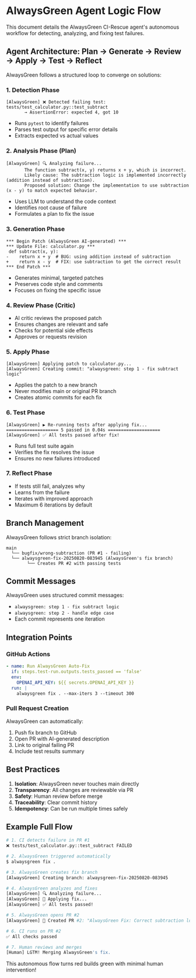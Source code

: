 # AlwaysGreen Agent Logic Flow

This document details the AlwaysGreen CI-Rescue agent's autonomous workflow for detecting, analyzing, and fixing test failures.

## Agent Architecture: Plan → Generate → Review → Apply → Test → Reflect

AlwaysGreen follows a structured loop to converge on solutions:

### 1. **Detection Phase**
```
[AlwaysGreen] ❌ Detected failing test: tests/test_calculator.py::test_subtract
       → AssertionError: expected 4, got 10
```
- Runs `pytest` to identify failures
- Parses test output for specific error details
- Extracts expected vs actual values

### 2. **Analysis Phase (Plan)**
```
[AlwaysGreen] 🔍 Analyzing failure...
       The function subtract(x, y) returns x + y, which is incorrect.
       Likely cause: The subtraction logic is implemented incorrectly (addition instead of subtraction).
       Proposed solution: Change the implementation to use subtraction (x - y) to match expected behavior.
```
- Uses LLM to understand the code context
- Identifies root cause of failure
- Formulates a plan to fix the issue

### 3. **Generation Phase**
```
*** Begin Patch (AlwaysGreen AI-generated) ***
*** Update File: calculator.py ***
 def subtract(x, y):
-    return x + y  # BUG: using addition instead of subtraction
+    return x - y  # FIX: use subtraction to get the correct result
*** End Patch ***
```
- Generates minimal, targeted patches
- Preserves code style and comments
- Focuses on fixing the specific issue

### 4. **Review Phase (Critic)**
- AI critic reviews the proposed patch
- Ensures changes are relevant and safe
- Checks for potential side effects
- Approves or requests revision

### 5. **Apply Phase**
```
[AlwaysGreen] Applying patch to calculator.py...
[AlwaysGreen] Creating commit: "alwaysgreen: step 1 - fix subtract logic"
```
- Applies the patch to a new branch
- Never modifies main or original PR branch
- Creates atomic commits for each fix

### 6. **Test Phase**
```
[AlwaysGreen] ▶ Re-running tests after applying fix...
==================== 5 passed in 0.04s ====================
[AlwaysGreen] ✅ All tests passed after fix!
```
- Runs full test suite again
- Verifies the fix resolves the issue
- Ensures no new failures introduced

### 7. **Reflect Phase**
- If tests still fail, analyzes why
- Learns from the failure
- Iterates with improved approach
- Maximum 6 iterations by default

## Branch Management

AlwaysGreen follows strict branch isolation:

```
main
  └── bugfix/wrong-subtraction (PR #1 - failing)
  └── alwaysgreen-fix-20250820-083945 (AlwaysGreen's fix branch)
        └── Creates PR #2 with passing tests
```

## Commit Messages

AlwaysGreen uses structured commit messages:
- `alwaysgreen: step 1 - fix subtract logic`
- `alwaysgreen: step 2 - handle edge case`
- Each commit represents one iteration

## Integration Points

### GitHub Actions
```yaml
- name: Run AlwaysGreen Auto-Fix
  if: steps.test-run.outputs.tests_passed == 'false'
  env:
    OPENAI_API_KEY: ${{ secrets.OPENAI_API_KEY }}
  run: |
    alwaysgreen fix . --max-iters 3 --timeout 300
```

### Pull Request Creation
AlwaysGreen can automatically:
1. Push fix branch to GitHub
2. Open PR with AI-generated description
3. Link to original failing PR
4. Include test results summary

## Best Practices

1. **Isolation**: AlwaysGreen never touches main directly
2. **Transparency**: All changes are reviewable via PR
3. **Safety**: Human review before merge
4. **Traceability**: Clear commit history
5. **Idempotency**: Can be run multiple times safely

## Example Full Flow

```bash
# 1. CI detects failure in PR #1
❌ tests/test_calculator.py::test_subtract FAILED

# 2. AlwaysGreen triggered automatically
$ alwaysgreen fix .

# 3. AlwaysGreen creates fix branch
[AlwaysGreen] Creating branch: alwaysgreen-fix-20250820-083945

# 4. AlwaysGreen analyzes and fixes
[AlwaysGreen] 🔍 Analyzing failure...
[AlwaysGreen] 🔧 Applying fix...
[AlwaysGreen] ✅ All tests passed!

# 5. AlwaysGreen opens PR #2
[AlwaysGreen] 🎯 Created PR #2: "AlwaysGreen Fix: Correct subtraction logic"

# 6. CI runs on PR #2
✅ All checks passed

# 7. Human reviews and merges
[Human] LGTM! Merging AlwaysGreen's fix.
```

This autonomous flow turns red builds green with minimal human intervention!
